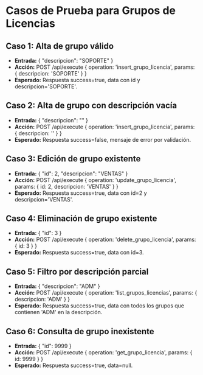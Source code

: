 # Casos de Prueba para Grupos de Licencias

## Caso 1: Alta de grupo válido
- **Entrada:** { "descripcion": "SOPORTE" }
- **Acción:** POST /api/execute { operation: 'insert_grupo_licencia', params: { descripcion: 'SOPORTE' } }
- **Esperado:** Respuesta success=true, data con id y descripcion='SOPORTE'.

## Caso 2: Alta de grupo con descripción vacía
- **Entrada:** { "descripcion": "" }
- **Acción:** POST /api/execute { operation: 'insert_grupo_licencia', params: { descripcion: '' } }
- **Esperado:** Respuesta success=false, mensaje de error por validación.

## Caso 3: Edición de grupo existente
- **Entrada:** { "id": 2, "descripcion": "VENTAS" }
- **Acción:** POST /api/execute { operation: 'update_grupo_licencia', params: { id: 2, descripcion: 'VENTAS' } }
- **Esperado:** Respuesta success=true, data con id=2 y descripcion='VENTAS'.

## Caso 4: Eliminación de grupo existente
- **Entrada:** { "id": 3 }
- **Acción:** POST /api/execute { operation: 'delete_grupo_licencia', params: { id: 3 } }
- **Esperado:** Respuesta success=true, data con id=3.

## Caso 5: Filtro por descripción parcial
- **Entrada:** { "descripcion": "ADM" }
- **Acción:** POST /api/execute { operation: 'list_grupos_licencias', params: { descripcion: 'ADM' } }
- **Esperado:** Respuesta success=true, data con todos los grupos que contienen 'ADM' en la descripción.

## Caso 6: Consulta de grupo inexistente
- **Entrada:** { "id": 9999 }
- **Acción:** POST /api/execute { operation: 'get_grupo_licencia', params: { id: 9999 } }
- **Esperado:** Respuesta success=true, data=null.
